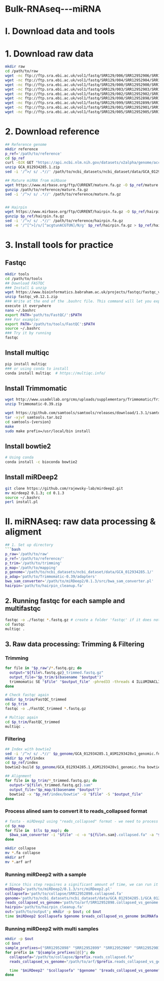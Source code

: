 # Bulk-RNAseq---miRNA

# I. Download data and tools 
# 1. Download raw data
```bash
mkdir raw
cd /path/to/raw
wget -nc ftp://ftp.sra.ebi.ac.uk/vol1/fastq/SRR129/006/SRR12952906/SRR12952906.fastq.gz
wget -nc ftp://ftp.sra.ebi.ac.uk/vol1/fastq/SRR129/004/SRR12952904/SRR12952904.fastq.gz
wget -nc ftp://ftp.sra.ebi.ac.uk/vol1/fastq/SRR129/000/SRR12952900/SRR12952900.fastq.gz
wget -nc ftp://ftp.sra.ebi.ac.uk/vol1/fastq/SRR129/003/SRR12952903/SRR12952903.fastq.gz
wget -nc ftp://ftp.sra.ebi.ac.uk/vol1/fastq/SRR129/002/SRR12952902/SRR12952902.fastq.gz
wget -nc ftp://ftp.sra.ebi.ac.uk/vol1/fastq/SRR129/098/SRR12952898/SRR12952898.fastq.gz
wget -nc ftp://ftp.sra.ebi.ac.uk/vol1/fastq/SRR129/099/SRR12952899/SRR12952899.fastq.gz
wget -nc ftp://ftp.sra.ebi.ac.uk/vol1/fastq/SRR129/001/SRR12952901/SRR12952901.fastq.gz
wget -nc ftp://ftp.sra.ebi.ac.uk/vol1/fastq/SRR129/005/SRR12952905/SRR12952905.fastq.gz
```
# 2. Download reference
```bash
## Reference genome 
mkdir reference
p_ref='/path/to/reference'
cd $p_ref
curl -OJX GET "https://api.ncbi.nlm.nih.gov/datasets/v2alpha/genome/accession/GCA_012934285.1/download?include_annotation_type=GENOME_FASTA,GENOME_GFF,RNA_FASTA,CDS_FASTA,PROT_FASTA,SEQUENCE_REPORT&filename=GCA_012934285.1.zip" -H "Accept: application/zip"
unzip GCA_012934285.1.zip 
sed -i '/^>/ s/ .*//' /path/to/ncbi_datasets/ncbi_dataset/data/GCA_012934285.1/GCA_012934285.1_ASM1293428v1_genomic.fna  # remove space in fasta sequence name

## Mature miRNA from miRbase 
wget https://www.mirbase.org/ftp/CURRENT/mature.fa.gz -O $p_ref/mature.fa.gz
gunzip /path/to/reference/mature.fa.gz
sed -i '/^>/ s/ .*//' /path/to/reference/mature.fa.gz


## Hairpin
wget https://www.mirbase.org/ftp/CURRENT/hairpin.fa.gz -O $p_ref/hairpin.fa.gz
gunzip $p_ref/hairpin.fa.gz
sed -i '/^>/ s/ .*//' /path/to/reference/hairpin.fa.gz
sed -e '/^[^>]/s/[^acgtunACGTUN]/N/g' $p_ref/hairpin.fa.gz > $p_ref/hairpin_cleanup.fa

```
# 3. Install tools for practice
## Fastqc
```bash
mkdir tools
cd /path/to/tools
## Download FASTQC
### Install & unzip
wget https://www.bioinformatics.babraham.ac.uk/projects/fastqc/fastqc_v0.12.1.zip
unzip fastqc_v0.12.1.zip
### Write at the end of the .bashrc file. This command will let you export the path to FastQC, and
execute it everywhere
nano ~/.bashrc
export PATH='path/to/FastQC/':$PATH
### For example:
export PATH='/path/to/tools/FastQC':$PATH
source ~/.bashrc
### Try it by running
fastqc
```
## Install multiqc
```bash
pip install multiqc 
### or using conda to install 
conda install multiqc  # https://multiqc.info/
```

## Install Trimmomatic
```bash
wget http://www.usadellab.org/cms/uploads/supplementary/Trimmomatic/Trimmomatic-0.39.zip
unzip Trimmomatic-0.39.zip
```

```bash
wget https://github.com/samtools/samtools/releases/download/1.3.1/samtools-1.3.1.tar.bz2 -O samtools.tar.bz2
tar -xjvf samtools.tar.bz2
cd samtools-{version}
make
sudo make prefix=/usr/local/bin install
```
## Install bowtie2
```bash
# Using conda 
conda install -c bioconda bowtie2
```

## Install miRDeep2
```bash
git clone https://github.com/rajewsky-lab/mirdeep2.git
mv mirdeep2 0.1.3; cd 0.1.3
source ~/.bashrc
perl install.pl 
```

# II. miRNAseq: raw data processing & aligment
```bash
## 1. Set up directory
```bash
p_raw='/path/to/raw'
p_ref='/path/to/reference/'
p_trim='/path/to/trimming'
p_map='/path/to/mapping'
p_genome='/path/to/ncbi_datasets/ncbi_dataset/data/GCA_012934285.1/'
p_adap='path/to/Trimmomatic-0.39/adapters'
bwa_sam_converter='/path/to/miRDeep2/0.1.3/src/bwa_sam_converter.pl'
hairpin='path/to/hairpin_cleanup.fa'

```
  
## 2. Running fastqc for each sample and multifastqc
```bash
fastqc -o ./fastqc *.fastq.gz # create a folder 'fastqc' if it does not exist to contan output of fastqc
cd fastqc
multiqc .
```
## 3. Raw data processing: Trimming & Filtering 
### Trimming
```bash
for file in "$p_raw"/*.fastq.gz; do
  output="${file%.fastq.gz}_trimmed.fastq.gz"
  output_file="$p_trim/$(basename "$output")"
  trimmomatic SE "$file" "$output_file" -phred33 -threads 4 ILLUMINACLIP:$adap/TruSeq3-SE.fa:2:30:10 SLIDINGWINDOW:4:20 MINLEN:18
done

# Check fastqc again
mkdir $p_trim/FastQC_trimmed
cd $p_trim
fastqc -o ./FastQC_trimmed *.fastq.gz

# Multiqc again
cd $p_trim/FastQC_trimmed
multiqc . 

```


### Filtering
```bash
## Index with bowtie2 
sed -i '/^>/ s/ .*//' $p_genome/GCA_012934285.1_ASM1293428v1_genomic.fna
mkdir $p_ref/index
cd $p_ref/index
bowtie2-build $p_genome/GCA_012934285.1_ASM1293428v1_genomic.fna bowtie

## Alignment
for file in $p_trim/*_trimmed.fastq.gz; do
  output="${file%_trimmed.fastq.gz}.sam"
  output_file="$p_map/$(basename "$output")"
  bowtie2 -x "$p_ref/index/bowtie" -U "$file" -S "$output_file"
done

``` 

### Process alined sam to convert it to reads_collapsed format
```bash
# fasta - miRDeep2 using "reads_collapsed" format - we need to process alined sam to convert it to reads_collapsed format. As description from original publication, they extract mapped read only 
cd $p_map
for file in  $(ls $p_map); do
  $bwa_sam_converter -i "$file" -c -o "${file%.sam}.collapsed.fa" -a "${file%.sam}.collapsed_vs_genome.arf"
done

mkdir collapse 
mv *.fa collapse
mkdir arf
mv *.arf arf
```

### Running miRDeep2 with a sample
```bash
# Since this step requires a significant amount of time, we can run it with a single sample to observe the results.
miRDeep2='path/to/miRDeep2/0.1.3/src/miRDeep2.pl'
collapsefa='path/to/collapse/SRR12952898.collapsed.fa'
genome='path/to/ncbi_datasets/ncbi_dataset/data/GCA_012934285.1/GCA_012934285.1_ASM1293428v1_genomic.fna'
reads_collapsed_vs_genome='path/to/arf/SRR12952898.collapsed_vs_genome.arf'
hairpin='path/to/hairpin_cleanup.fa'
out='path/to/output'; mkdir -p $out; cd $out
time $miRDeep2 $collapsefa $genome $reads_collapsed_vs_genome $miRNAfa none $hairpin -d -c -v 2 > report.log 

```

### Running miRDeep2 with multi samples
```bash
mkdir -p $out
cd $out
sample_prefixes=("SRR12952898" "SRR12952899" "SRR12952900" "SRR12952901" "SRR12952902" "SRR12952903" "SRR12952904" "SRR12952905" "SRR12952906")
for prefix in "${sample_prefixes[@]}"; do
  collapsefa="/path/to/collapse/$prefix.reads_collapsed.fa"
  reads_collapsed_vs_genome="/path/to/arf/$prefix.reads_collapsed_vs_genome.arf"

  time "$miRDeep2" "$collapsefa" "$genome" "$reads_collapsed_vs_genome" none  "$hairpin" -d -c -v 2>report.log
done
```
